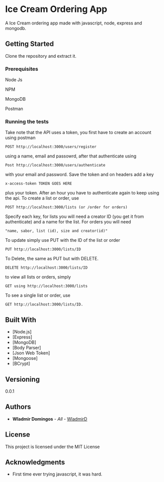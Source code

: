 # Ice Cream Ordering App

A Ice Cream ordering app made with javascript, node, express and mongodb.

## Getting Started

Clone the repository and extract it.
### Prerequisites

Node Js

NPM

MongoDB

Postman

### Running the tests

Take note that the API uses a token, you first have to create an account using postman

```
POST http://localhost:3000/users/register
```

using a name, email and passowrd, after that authenticate using 

```
Post http://localhost:3000/users/authenticate
```

with your email and password. Save the token and on headers add a key 

```
x-access-token TOKEN GOES HERE
```

plus your token. After an hour you have to authenticate again to keep using the api. To create a list or order, use 

```
POST http://localhost:3000/lists (or /order for orders)
```

Specify each key, for lists you will need a creator ID (you get it from authenticate) and a name for the list. For orders you will need 

```
"name, sabor, list (id), size and creator(id)"
```

To update simply use PUT with the ID of the list or order

```
PUT http://localhost:3000/lists/ID
```

To Delete, the same as PUT but with DELETE.

```
DELETE http://localhost:3000/lists/ID
```

to view all lists or orders, simply 

```
GET using http://localhost:3000/lists
```

To see a single list or order, use 

```
GET http://localhost:3000/lists/ID.
```

## Built With

* [Node.js]
* [Express]
* [MongoDB]
* [Body Parser]
* [Json Web Token]
* [Mongoose]
* [BCrypt]



## Versioning

0.0.1

## Authors

* **Wladmir Domingos** - *All* - [WladmirD](https://github.com/WladmirD)

## License

This project is licensed under the MIT License

## Acknowledgments

* First time ever trying javascript, it was hard.

